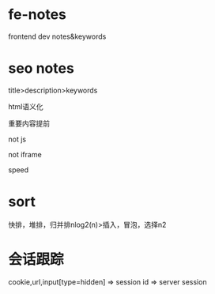 # fe-notes
frontend dev notes&amp;keywords

# seo notes

  title>description>keywords
  
  html语义化
  
  重要内容提前
  
  not js
  
  not iframe
  
  speed
  
  
# sort

  快排，堆排，归并排nlog2(n)>插入，冒泡，选择n2
  
# 会话跟踪

  cookie,url,input[type=hidden] => session id => server session
  
  
  
  
